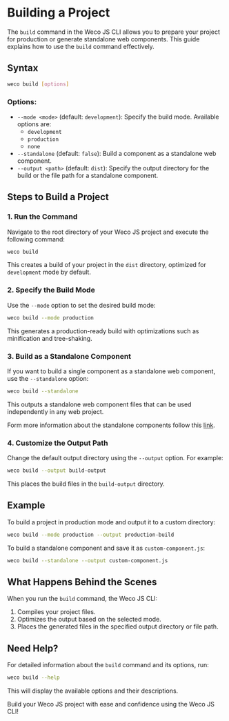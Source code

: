 # Building a Project

The `build` command in the Weco JS CLI allows you to prepare your project for production or generate standalone web components. This guide explains how to use the `build` command effectively.

## Syntax

```bash
weco build [options]
```

### Options:

* `--mode <mode>` (default: `development`): Specify the build mode. Available options are:
    * `development`
    * `production`
    * `none`
* `--standalone` (default: `false`): Build a component as a standalone web component.
* `--output <path>` (default: `dist`): Specify the output directory for the build or the file path for a standalone component.

## Steps to Build a Project

### 1. Run the Command

Navigate to the root directory of your Weco JS project and execute the following command:

```bash
weco build
```

This creates a build of your project in the `dist` directory, optimized for `development` mode by default.

### 2. Specify the Build Mode

Use the `--mode` option to set the desired build mode:

```bash
weco build --mode production
```

This generates a production-ready build with optimizations such as minification and tree-shaking.

### 3. Build as a Standalone Component

If you want to build a single component as a standalone web component, use the `--standalone` option:

```bash
weco build --standalone
```

This outputs a standalone web component files that can be used independently in any web project.

Form more information about the standalone components follow this [link](/main-concept/standalone-component.md).

### 4. Customize the Output Path

Change the default output directory using the `--output` option. For example:

```bash
weco build --output build-output
```

This places the build files in the `build-output` directory.

## Example

To build a project in production mode and output it to a custom directory:

```bash
weco build --mode production --output production-build
```

To build a standalone component and save it as `custom-component.js`:

```bash
weco build --standalone --output custom-component.js
```

## What Happens Behind the Scenes

When you run the `build` command, the Weco JS CLI:

1. Compiles your project files.
2. Optimizes the output based on the selected mode.
3. Places the generated files in the specified output directory or file path.

## Need Help?

For detailed information about the `build` command and its options, run:

```bash
weco build --help
```

This will display the available options and their descriptions.

Build your Weco JS project with ease and confidence using the Weco JS CLI!
